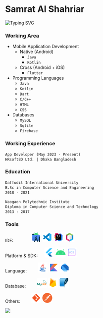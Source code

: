 # Samrat Al Shahriar
[![Typing SVG](https://readme-typing-svg.demolab.com?font=&weight=600&size=100&duration=2000&pause=10&color=00C0F7&background=1B71FF00&center=true&vCenter=true&width=1920&height=256&lines=Hi;It's+Samrat+Al+Shahriar;I'm+an+app+developer)](https://git.io/typing-svg)

### Working Area
- Mobile Application Development
  - Native (Android)
    - `Java`
    - `Kotlin`
  - Cross (Android + iOS)
    - `Flutter`
- Programming Languages
  - `Java`
  - `Kotlin`
  - `Dart`
  - `C/C++`
  - `HTML`
  - `CSS`
- Databases
  - `MySQL`
  - `Sqlite`
  - `Firebase`

### Working Experience
```
App Developer (May 2023 - Present)
HRsoftBD Ltd. | Dhaka Bangladesh
```

### Education
```
Daffodil International University
B.Sc in Computer Science and Engineering
2018 - 2021
```

```
Naogaon Polytechnic Institute
Diploma in Computer Science and Technology
2013 - 2017
```


 ### Tools
IDE: &emsp; &emsp; &emsp; <img src="/images/logo_as.png" width="32" title="Android Studio"> <img src="/images/logo_vs.png" width="32" title="VS Code"> <img src="/images/logo_ij.png" width="32" title="Intellij Idea"> <img src="/images/logo_netbeans.png" width="32" title="Netbeans"> 

Platform & SDK: &emsp; <img src="/images/logo_flutter.png" width="32" title="Flutter"> <img src="/images/logo_android.png" width="32" title="Android"> <img src="/images/logo_ios.png" width="32" title="iOS"> 

Language: &emsp; &emsp;<img src="/images/logo_java.png" width="32" title="Java Language"> <img src="/images/logo_kotlin.png" width="32" title="Kotlin Language"> <img src="/images/logo_dart.png" width="32" title="Dart Language"> 

Database: &emsp; &emsp;<img src="/images/logo_mysql.png" width="32" title="My SQL"> <img src="/images/logo_firebase.png" width="32" title="Firebase"> <img src="/images/logo_sqlite.png" width="32" title="SQLite">

Others: &emsp; &emsp;<img src="/images/logo_git.png" width="32" title="Git"> <img src="/images/logo_pm.png" width="32" title="Postman"> 




![](https://komarev.com/ghpvc/?username=SamratAlShahriar)
